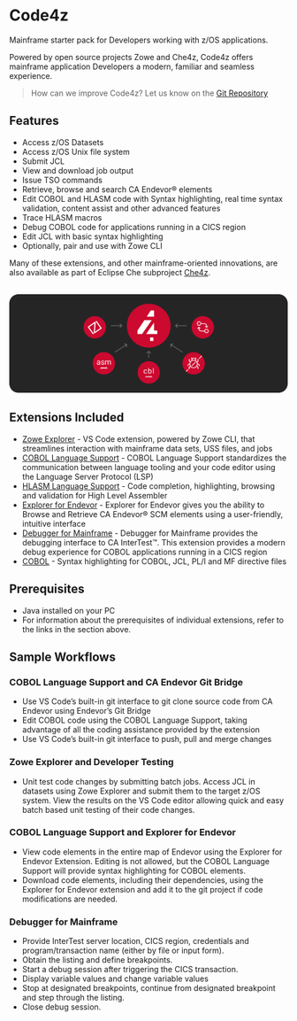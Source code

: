 # Code4z

Mainframe starter pack for Developers working with z/OS applications.

Powered by open source projects Zowe and Che4z, Code4z offers mainframe application Developers a modern, familiar and seamless experience.

> How can we improve Code4z? Let us know on the [Git Repository](https://github.com/BroadcomMFD/code4z/issues)

## Features

* Access z/OS Datasets
* Access z/OS Unix file system 
* Submit JCL
* View and download job output 
* Issue TSO commands
* Retrieve, browse and search CA Endevor® elements
* Edit COBOL and HLASM code with Syntax highlighting, real time syntax validation, content assist and other advanced features 
* Trace HLASM macros
* Debug COBOL code for applications running in a CICS region
* Edit JCL with basic syntax highlighting
* Optionally, pair and use with Zowe CLI 

Many of these extensions, and other mainframe-oriented innovations, are also available as part of Eclipse Che subproject [Che4z](https://www.eclipse.org/che/docs/che-7/eclipse-che4z/).
<br /><br />
<p align="center">
  <img src="https://raw.githubusercontent.com/BroadcomMFD/code4z/1.1.0/extensions.png" alt="Code4z Extensions"/>
</p>

## Extensions Included

* [Zowe Explorer](https://marketplace.visualstudio.com/items?itemName=Zowe.vscode-extension-for-zowe) - VS Code extension, powered by Zowe CLI, that streamlines interaction with mainframe data sets, USS files, and jobs
* [COBOL Language Support](https://marketplace.visualstudio.com/items?itemName=broadcomMFD.cobol-language-support) - COBOL Language Support standardizes the communication between language tooling and your code editor using the Language Server Protocol (LSP)
* [HLASM Language Support](https://marketplace.visualstudio.com/items?itemName=broadcomMFD.hlasm-language-support) - Code completion, highlighting, browsing and validation for High Level Assembler
* [Explorer for Endevor](https://marketplace.visualstudio.com/items?itemName=broadcomMFD.explorer-for-endevor) - Explorer for Endevor gives you the ability to Browse and Retrieve CA Endevor® SCM elements using a user-friendly, intuitive interface
* [Debugger for Mainframe](https://marketplace.visualstudio.com/items?itemName=broadcomMFD.debugger-for-mainframe) - Debugger for Mainframe provides the debugging interface to CA InterTest™. This extension provides a modern debug experience for COBOL applications running in a CICS region
* [COBOL](https://marketplace.visualstudio.com/items?itemName=bitlang.cobol) - Syntax highlighting for COBOL, JCL, PL/I and MF directive files


## Prerequisites

* Java installed on your PC
* For information about the prerequisites of individual extensions, refer to the links in the section above.

## Sample Workflows

### COBOL Language Support and CA Endevor Git Bridge
* Use VS Code’s built-in git interface to git clone source code from CA Endevor using Endevor’s Git Bridge
* Edit COBOL code using the COBOL Language Support, taking advantage of all the coding assistance provided by the extension
* Use VS Code’s built-in git interface to push, pull and merge changes

### Zowe Explorer and Developer Testing

* Unit test code changes by submitting batch jobs. Access JCL in datasets using Zowe Explorer and submit them to the target z/OS system. View the results on the VS Code editor allowing quick and easy batch based unit testing of their code changes.

### COBOL Language Support and Explorer for Endevor

* View code elements in the entire map of Endevor using the Explorer for Endevor Extension. Editing is not allowed, but the COBOL Language Support will provide syntax highlighting for COBOL elements.
* Download code elements, including their dependencies, using the Explorer for Endevor extension and add it to the git project if code modifications are needed.

### Debugger for Mainframe

* Provide InterTest server location, CICS region, credentials and program/transaction name (either by file or input form).
* Obtain the listing and define breakpoints.
* Start a debug session after triggering the CICS transaction.
* Display variable values and change variable values
* Stop at designated breakpoints, continue from designated breakpoint and step through the listing.
* Close debug session.
